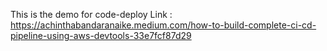 This is the demo for code-deploy 
Link : https://achinthabandaranaike.medium.com/how-to-build-complete-ci-cd-pipeline-using-aws-devtools-33e7fcf87d29
